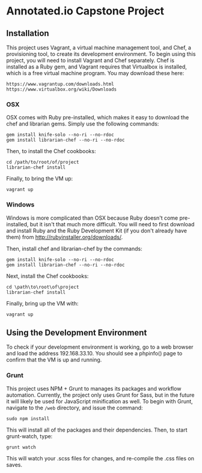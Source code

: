 # Annotated.io Capstone Project

## Installation
This project uses Vagrant, a virtual machine management tool, and Chef, a provisioning tool, to create its development environment. To begin using this project, you will need to install Vagrant and Chef separately. Chef is installed as a Ruby gem, and Vagrant requires that Virtualbox is installed, which is a free virtual machine program. You may download these here:
```
https://www.vagrantup.com/downloads.html
https://www.virtualbox.org/wiki/Downloads
```

### OSX
OSX comes with Ruby pre-installed, which makes it easy to download the chef and librarian gems. Simply use the following commands:
```
gem install knife-solo --no-ri --no-rdoc
gem install librarian-chef --no-ri --no-rdoc
```

Then, to install the Chef cookbooks:
```
cd /path/to/root/of/project
librarian-chef install
```

Finally, to bring the VM up:
```
vagrant up
```

### Windows
Windows is more complicated than OSX because Ruby doesn't come pre-installed, but it isn't that much more difficult. You will need to first download and install Ruby and the Ruby Development Kit (if you don't already have them) from http://rubyinstaller.org/downloads/.

Then, install chef and librarian-chef by the commands:
```
gem install knife-solo --no-ri --no-rdoc
gem install librarian-chef --no-ri --no-rdoc
```

Next, install the Chef cookbooks:
```
cd \path\to\root\of\project
librarian-chef install
```
Finally, bring up the VM with:
```
vagrant up
```

## Using the Development Environment
To check if your development environment is working, go to a web browser and load the address 192.168.33.10. You should see a phpinfo() page to confirm that the VM is up and running.

### Grunt
This project uses NPM + Grunt to manages its packages and workflow automation. Currently, the project only uses Grunt for Sass, but in the future it will likely be used for JavaScript minification as well. To begin with Grunt, navigate to the `/web` directory, and issue the command:

``` sudo npm install ```

This will install all of the packages and their dependencies. Then, to start grunt-watch, type:

```grunt watch```

This will watch your .scss files for changes, and re-compile the .css files on saves.
